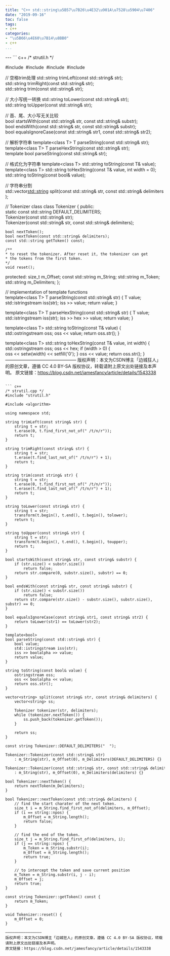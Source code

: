 ```yaml
---
title: "C++ std::string\u5B57\u7B26\u4E32\u901A\u7528\u5904\u7406"
date: "2019-09-16"
toc: false
tags:
- c++
categories:
- "\u5B66\u4E60\u7B14\u8BB0"
- c++
...
```

--- ``` c++
/* strutil.h */

#include <string>
#include <vector>
#include <sstream>
#include <iomanip>

// 空格trim处理
std::string trimLeft(const std::string& str);
std::string trimRight(const std::string& str);
std::string trim(const std::string& str);

// 大小写统一转换
std::string toLower(const std::string& str);
std::string toUpper(const std::string& str);

// 首、尾、大小写无关比较
bool startsWith(const std::string& str, const std::string& substr);
bool endsWith(const std::string& str, const std::string& substr);
bool equalsIgnoreCase(const std::string& str1, const std::string& str2);

// 解析字符串
template<class T> T parseString(const std::string& str);
template<class T> T parseHexString(const std::string& str);
template<bool> bool parseString(const std::string& str);

// 格式化为字符串
template<class T> std::string toString(const T& value);
template<class T> std::string toHexString(const T& value, int width = 0);
std::string toString(const bool& value);

// 字符串分割
std::vector<std::string> split(const std::string& str, const std::string& delimiters);

// Tokenizer class
class Tokenizer
{
public:
    static const std::string DEFAULT_DELIMITERS;
    Tokenizer(const std::string& str);
    Tokenizer(const std::string& str, const std::string& delimiters);

    bool nextToken();
    bool nextToken(const std::string& delimiters);
    const std::string getToken() const;

    /**
    * to reset the tokenizer. After reset it, the tokenizer can get
    * the tokens from the first token.
    */
    void reset();

protected:
    size_t m_Offset;
    const std::string m_String;
    std::string m_Token;
    std::string m_Delimiters;
};

// implementation of template functions
template<class T> T parseString(const std::string& str) {
    T value;
    std::istringstream iss(str);
    iss >> value;
    return value;
}

template<class T> T parseHexString(const std::string& str) {
    T value;
    std::istringstream iss(str);
    iss >> hex >> value;
    return value;
}

template<class T> std::string toString(const T& value) {
    std::ostringstream oss;
    oss << value;
    return oss.str();
}

template<class T> std::string toHexString(const T& value, int width) {
    std::ostringstream oss;
    oss << hex;
    if (width > 0) {
        oss << setw(width) << setfill('0');
    }
    oss << value;
    return oss.str();
}
————————————————
版权声明：本文为CSDN博主「边城狂人」的原创文章，遵循 CC 4.0 BY-SA 版权协议，转载请附上原文出处链接及本声明。
原文链接：https://blog.csdn.net/jamesfancy/article/details/1543338
```

``` c++
/* strutil.cpp */
#include "strutil.h"

#include <algorithm>

using namespace std;

string trimLeft(const string& str) {
    string t = str;
    t.erase(0, t.find_first_not_of(" /t/n/r"));
    return t;
}

string trimRight(const string& str) {
    string t = str;
    t.erase(t.find_last_not_of(" /t/n/r") + 1);
    return t;
}

string trim(const string& str) {
    string t = str;
    t.erase(0, t.find_first_not_of(" /t/n/r"));
    t.erase(t.find_last_not_of(" /t/n/r") + 1);
    return t;
}

string toLower(const string& str) {
    string t = str;
    transform(t.begin(), t.end(), t.begin(), tolower);
    return t;
}

string toUpper(const string& str) {
    string t = str;
    transform(t.begin(), t.end(), t.begin(), toupper);
    return t;
}

bool startsWith(const string& str, const string& substr) {
    if (str.size() < substr.size())
        return false;
    return str.compare(0, substr.size(), substr) == 0;
}

bool endsWith(const string& str, const string& substr) {
    if (str.size() < substr.size())
        return false;
    return str.compare(str.size() - substr.size(), substr.size(), substr) == 0;
}

bool equalsIgnoreCase(const string& str1, const string& str2) {
    return toLower(str1) == toLower(str2);
}

template<bool>
bool parseString(const std::string& str) {
    bool value;
    std::istringstream iss(str);
    iss >> boolalpha >> value;
    return value;
}

string toString(const bool& value) {
    ostringstream oss;
    oss << boolalpha << value;
    return oss.str();
}

vector<string> split(const string& str, const string& delimiters) {
    vector<string> ss;

    Tokenizer tokenizer(str, delimiters);
    while (tokenizer.nextToken()) {
        ss.push_back(tokenizer.getToken());
    }

    return ss;
}

const string Tokenizer::DEFAULT_DELIMITERS("  ");

Tokenizer::Tokenizer(const std::string& str)
    : m_String(str), m_Offset(0), m_Delimiters(DEFAULT_DELIMITERS) {}

Tokenizer::Tokenizer(const std::string& str, const std::string& delimiters)
    : m_String(str), m_Offset(0), m_Delimiters(delimiters) {}

bool Tokenizer::nextToken() {
    return nextToken(m_Delimiters);
}

bool Tokenizer::nextToken(const std::string& delimiters) {
    // find the start charater of the next token.
    size_t i = m_String.find_first_not_of(delimiters, m_Offset);
    if (i == string::npos) {
        m_Offset = m_String.length();
        return false;
    }

    // find the end of the token.
    size_t j = m_String.find_first_of(delimiters, i);
    if (j == string::npos) {
        m_Token = m_String.substr(i);
        m_Offset = m_String.length();
        return true;
    }

    // to intercept the token and save current position
    m_Token = m_String.substr(i, j - i);
    m_Offset = j;
    return true;
}

const string Tokenizer::getToken() const {
    return m_Token;
}

void Tokenizer::reset() {
    m_Offset = 0;
}

————————————————
版权声明：本文为CSDN博主「边城狂人」的原创文章，遵循 CC 4.0 BY-SA 版权协议，转载请附上原文出处链接及本声明。
原文链接：https://blog.csdn.net/jamesfancy/article/details/1543338
```
